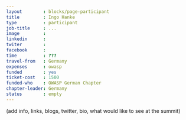 ```yaml
---
layout        : blocks/page-participant
title         : Ingo Hanke
type          : participant
job-title     : ...
image         :
linkedin      :
twiter        :
facebook      :
time          : ???
travel-from   : Germany
expenses      : owasp
funded        : yes
ticket-cost   : 1500
funded-who    : OWASP German Chapter
chapter-leader: Germany
status        : empty
---
```


(add info, links, blogs, twitter, bio, what would like to see at the summit)
